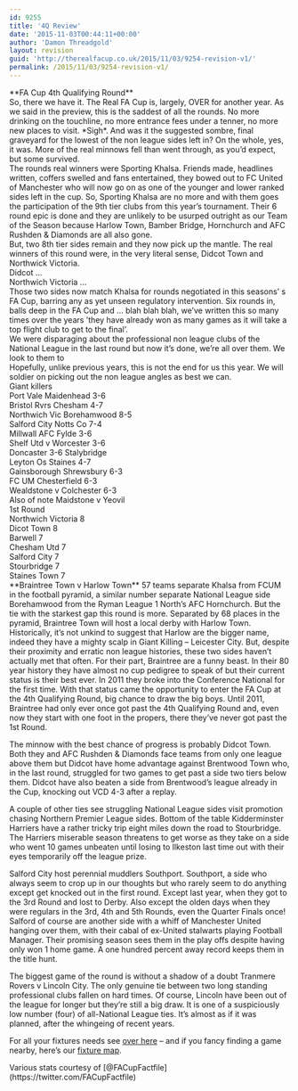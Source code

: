 ```yaml
---
id: 9255
title: '4Q Review'
date: '2015-11-03T00:44:11+00:00'
author: 'Damon Threadgold'
layout: revision
guid: 'http://therealfacup.co.uk/2015/11/03/9254-revision-v1/'
permalink: /2015/11/03/9254-revision-v1/
---
```


<div></div><div>**FA Cup 4th Qualifying Round**</div><div></div><div>So, there we have it. The Real FA Cup is, largely, OVER for another year. As we said in the preview, this is the saddest of all the rounds. No more drinking on the touchline, no more entrance fees under a tenner, no more new places to visit. *Sigh*. And was it the suggested sombre, final graveyard for the lowest of the non league sides left in? On the whole, yes, it was. More of the real minnows fell than went through, as you’d expect, but some survived.</div><div></div><div>The rounds real winners were Sporting Khalsa. Friends made, headlines written, coffers swelled and fans entertained, they bowed out to FC United of Manchester who will now go on as one of the younger and lower ranked sides left in the cup. So, Sporting Khalsa are no more and with them goes the participation of the 9th tier clubs from this year’s tournament. Their 6 round epic is done and they are unlikely to be usurped outright as our Team of the Season because Harlow Town, Bamber Bridge, Hornchurch and AFC Rushden &amp; Diamonds are all also gone.</div><div><div></div></div><div>But, two 8th tier sides remain and they now pick up the mantle. The real winners of this round were, in the very literal sense, Didcot Town and Northwick Victoria.</div><div></div><div>Didcot …</div><div></div><div>Northwich Victoria …</div><div></div><div>Those two sides now match Khalsa for rounds negotiated in this seasons’ s FA Cup, barring any as yet unseen regulatory intervention. Six rounds in, balls deep in the FA Cup and … blah blah blah, we’ve written this so many times over the years ’they have already won as many games as it will take a top flight club to get to the final’.</div><div></div><div></div><div>We were disparaging about the professional non league clubs of the National League in the last round but now it’s done, we’re all over them. We look to them to</div><div></div><div>Hopefully, unlike previous years, this is not the end for us this year. We will soldier on picking out the non league angles as best we can.</div><div></div><div>Giant killers</div><div></div><div>Port Vale Maidenhead 3-6</div><div>Bristol Rvrs Chesham 4-7</div><div>Northwich Vic Borehamwood 8-5</div><div>Salford City Notts Co 7-4</div><div>Millwall AFC Fylde 3-6</div><div>Shelf Utd v Worcester 3-6</div><div>Doncaster 3-6 Stalybridge</div><div>Leyton Os Staines 4-7</div><div>Gainsborough Shrewsbury 6-3</div><div>FC UM Chesterfield 6-3</div><div>Wealdstone v Colchester 6-3</div><div></div><div>Also of note Maidstone v Yeovil</div><div></div><div></div><div><div>1st Round</div><div>Northwich Victoria 8</div><div>Dicot Town 8</div><div>Barwell 7</div><div>Chesham Utd 7</div><div>Salford City 7</div><div>Stourbridge 7</div></div><div>Staines Town 7</div><div>**Braintree Town v Harlow Town**  
57 teams separate Khalsa from FCUM in the football pyramid, a similar number separate National League side Borehamwood from the Ryman League 1 North’s AFC Hornchurch. But the tie with the starkest gap this round is more. Separated by 68 places in the pyramid, Braintree Town will host a local derby with Harlow Town. Historically, it’s not unkind to suggest that Harlow are the bigger name, indeed they have a mighty scalp in Giant Killing – Leicester City. But, despite their proximity and erratic non league histories, these two sides haven’t actually met that often. For their part, Braintree are a funny beast. In their 80 year history they have almost no cup pedigree to speak of but their current status is their best ever. In 2011 they broke into the Conference National for the first time. With that status came the opportunity to enter the FA Cup at the 4th Qualifying Round, big chance to draw the big boys. Until 2011, Braintree had only ever once got past the 4th Qualifying Round and, even now they start with one foot in the propers, there they’ve never got past the 1st Round.

The minnow with the best chance of progress is probably Didcot Town. Both they and AFC Rushden &amp; Diamonds face teams from only one league above them but Didcot have home advantage against Brentwood Town who, in the last round, struggled for two games to get past a side two tiers below them. Didcot have also beaten a side from Brentwood’s league already in the Cup, knocking out VCD 4-3 after a replay.

A couple of other ties see struggling National League sides visit promotion chasing Northern Premier League sides. Bottom of the table Kidderminster Harriers have a rather tricky trip eight miles down the road to Stourbridge. The Harriers miserable season threatens to get worse as they take on a side who went 10 games unbeaten until losing to Ilkeston last time out with their eyes temporarily off the league prize.

Salford City host perennial muddlers Southport. Southport, a side who always seem to crop up in our thoughts but who rarely seem to do anything except get knocked out in the first round. Except last year, when they got to the 3rd Round and lost to Derby. Also except the olden days when they were regulars in the 3rd, 4th and 5th Rounds, even the Quarter Finals once! Salford of course are another side with a whiff of Manchester United hanging over them, with their cabal of ex-United stalwarts playing Football Manager. Their promising season sees them in the play offs despite having only won 1 home game. A one hundred percent away record keeps them in the title hunt.

The biggest game of the round is without a shadow of a doubt Tranmere Rovers v Lincoln City. The only genuine tie between two long standing professional clubs fallen on hard times. Of course, Lincoln have been out of the league for longer but they’re still a big draw. It is one of a suspiciously low number (four) of all-National League ties. It’s almost as if it was planned, after the whingeing of recent years.

For all your fixtures needs see [over here](http://therealfacup.co.uk/fixtures/facup/) – and if you fancy finding a game nearby, here’s our [fixture map](http://therealfacup.co.uk/map/).

</div><div></div><div>Various stats courtesy of [@FACupFactfile](https://twitter.com/FACupFactfile)</div>